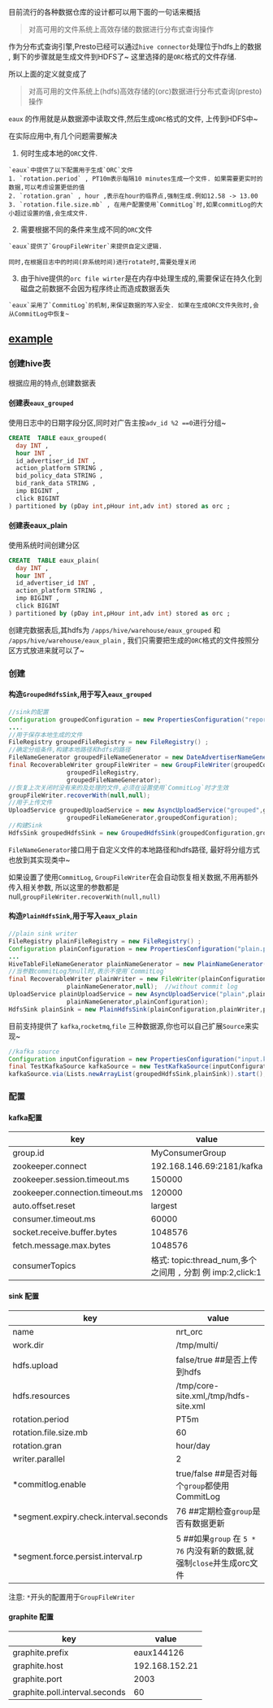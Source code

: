 
目前流行的各种数据仓库的设计都可以用下面的一句话来概括
> 对高可用的文件系统上高效存储的数据进行分布式查询操作

作为分布式查询引擎,Presto已经可以通过`hive connector`处理位于hdfs上的数据 , 
剩下的步骤就是生成文件到HDFS了~
这里选择的是`ORC`格式的文件存储.

所以上面的定义就变成了
> 对高可用的文件系统上(hdfs)高效存储的(orc)数据进行分布式查询(presto)操作

`eaux` 的作用就是从数据源中读取文件,然后生成`ORC`格式的文件, 上传到HDFS中~

在实际应用中,有几个问题需要解决
1. 何时生成本地的`ORC`文件. 
```
`eaux`中提供了以下配置用于生成`ORC`文件
1. `rotation.period` , PT10m表示每隔10 minutes生成一个文件. 如果需要更实时的数据,可以考虑设置更低的值
2. `rotation.gran` , hour ,表示在hour的临界点,强制生成.例如12.58 -> 13.00
3. `rotation.file.size.mb` , 在用户配置使用`CommitLog`时,如果commitLog的大小超过设置的值,会生成文件.
```
2. 需要根据不同的条件来生成不同的`ORC`文件
```
`eaux`提供了`GroupFileWriter`来提供自定义逻辑. 

同时,在根据日志中的时间(非系统时间)进行rotate时,需要处理关闭
```
3. 由于hive提供的`orc file wirter`是在内存中处理生成的,需要保证在持久化到磁盘之前数据不会因为程序终止而造成数据丢失
```
`eaux`采用了`CommitLog`的机制,来保证数据的写入安全. 如果在生成ORC文件失败时,会从CommitLog中恢复~
```


## [example](https://github.com/zhenchuan/eaux/tree/master/example)


### 创建hive表
根据应用的特点,创建数据表

#### 创建表`eaux_grouped` 
使用日志中的日期字段分区,同时对广告主按`adv_id %2 ==0`进行分组~

```sql
CREATE  TABLE eaux_grouped(
  day INT ,
  hour INT ,
  id_advertiser_id INT ,
  action_platform STRING ,
  bid_policy_data STRING ,
  bid_rank_data STRING ,
  imp BIGINT ,
  click BIGINT
) partitioned by (pDay int,pHour int,adv int) stored as orc ;
```

#### 创建表eaux_plain
使用系统时间创建分区
```sql
CREATE  TABLE eaux_plain(
  day INT ,
  hour INT ,
  id_advertiser_id INT ,
  action_platform STRING ,
  imp BIGINT ,
  click BIGINT
) partitioned by (pDay int,pHour int,adv int) stored as orc ;
```
创建完数据表后,其hdfs为 
`/apps/hive/warehouse/eaux_grouped` 和 `/apps/hive/warehouse/eaux_plain` , 我们只需要把生成的`ORC`格式的文件按照分区方式放进来就可以了~

### 创建

#### 构造`GroupedHdfsSink`,用于写入`eaux_grouped`
```java
//sink的配置
Configuration groupedConfiguration = new PropertiesConfiguration("report.properties");
....
//用于保存本地生成的文件
FileRegistry groupedFileRegistry = new FileRegistry() ;
//确定分组条件,构建本地路径和hdfs的路径
FileNameGenerator groupedFileNameGenerator = new DateAdvertiserNameGenerator(groupedConfiguration) ;
final RecoverableWriter groupFileWriter = new GroupFileWriter(groupedConfiguration,
                groupedFileRegistry,
                groupedFileNameGenerator);
//恢复上次关闭时没有来的及处理的文件,必须在设置使用`CommitLog`时才生效                
groupFileWriter.recoverWith(null,null);
//用于上传文件
UploadService groupedUploadService = new AsyncUploadService("grouped",groupedFileRegistry,
                groupedFileNameGenerator,groupedConfiguration);
//构建Sink                
HdfsSink groupedHdfsSink = new GroupedHdfsSink(groupedConfiguration,groupFileWriter,groupedUploadService);
```
`FileNameGenerator`接口用于自定义文件的本地路径和hdfs路径, 最好将分组方式也放到其实现类中~

如果设置了使用`CommitLog`,  `GroupFileWriter`在会自动恢复相关数据,不用再额外传入相关参数, 所以这里的参数都是null,`groupFileWriter.recoverWith(null,null)`

#### 构造`PlainHdfsSink`,用于写入`eaux_plain`
```java
//plain sink writer
FileRegistry plainFileRegistry = new FileRegistry() ;
Configuration plainConfiguration = new PropertiesConfiguration("plain.properties");
...
HiveTableFileNameGenerator plainNameGenerator = new PlainNameGenerator(plainConfiguration);
//当参数commitLog为null时,表示不使用`CommitLog`
final RecoverableWriter plainWriter = new FileWriter(plainConfiguration, plainFileRegistry,
                plainNameGenerator,null);  //without commit log
UploadService plainUploadService = new AsyncUploadService("plain",plainFileRegistry,
                plainNameGenerator,plainConfiguration);
HdfsSink plainSink = new PlainHdfsSink(plainConfiguration,plainWriter,plainUploadService) ;
```

目前支持提供了 `kafka`,`rocketmq`,`file` 三种数据源,你也可以自己扩展`Source`来实现~
```java
//kafka source
Configuration inputConfiguration = new PropertiesConfiguration("input.kafka.properties");
final TestKafkaSource kafkaSource = new TestKafkaSource(inputConfiguration);
kafkaSource.via(Lists.newArrayList(groupedHdfsSink,plainSink)).start();
```






### 配置
#### kafka配置
key | value
---|---
group.id |  MyConsumerGroup 
zookeeper.connect |192.168.146.69:2181/kafka
zookeeper.session.timeout.ms | 150000
zookeeper.connection.timeout.ms | 120000
auto.offset.reset | largest
consumer.timeout.ms | 60000
socket.receive.buffer.bytes | 1048576
fetch.message.max.bytes | 1048576
consumerTopics | 格式: topic:thread_num,多个之间用 `,` 分割 例 imp:2,click:1

#### sink 配置
key | value
---|---
name | nrt_orc
work.dir | /tmp/multi/
hdfs.upload | false/true ##是否上传到hdfs 
hdfs.resources | /tmp/core-site.xml,/tmp/hdfs-site.xml
rotation.period | PT5m 
rotation.file.size.mb | 60
rotation.gran | hour/day
writer.parallel | 2
*commitlog.enable | true/false  ##是否对每个`group`都使用CommitLog
*segment.expiry.check.interval.seconds | 76  ##定期检查`group`是否有数据更新
*segment.force.persist.interval.rp | 5   ##如果`group` 在 `5 * 76` 内没有新的数据,就强制`close`并生成orc文件

注意: `*`开头的配置用于`GroupFileWriter`

#### graphite 配置
key | value
---|---
graphite.prefix | eaux144126
graphite.host | 192.168.152.21
graphite.port | 2003
graphite.poll.interval.seconds | 60

